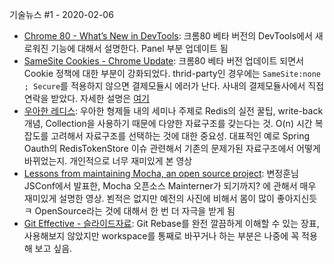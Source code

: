 기술뉴스 #1 - 2020-02-06

-   [Chrome 80 - What’s New in DevTools](https://www.youtube.com/watch?v=2EiPb1opH3g): 크롬80 베타 버전의 DevTools에서 새로워진 기능에 대해서 설명한다. Panel 부분 업데이트 됨
-   [SameSite Cookies - Chrome Update](https://www.youtube.com/watch?v=GPz7onXjP_4): 크롬80 베타 버전 업데이트 되면서 Cookie 정책에 대한 부분이 강화되었다. thrid-party인 경우에는 `SameSite:none ; Secure`를 적용하지 않으면 결제모듈시 에러가 난다. 사내의 결제모듈사에서 직접 연락을 받았다. 자세한 설명은 [여기]([https://goo.gle/3972swq](https://www.youtube.com/redirect?v=GPz7onXjP_4&event=video_description&q=https%3A%2F%2Fgoo.gle%2F3972swq&redir_token=uTCSR8SeH3471D-7cz8zFwGGge18MTU4MTAyNjg3M0AxNTgwOTQwNDcz))
-   [우아한 레디스](https://www.youtube.com/watch?v=mPB2CZiAkKM): 우아한 형제들 내의 세미나 주제로 Redis의 실전 꿀팁, write-back 개념, Collection을 사용하기 때문에 다양한 자료구조를 갖는다는 것. O(n) 시간 복잡도를 고려해서 자료구조를 선택하는 것에 대한 중요성. 대표적인 예로 Spring Oauth의 RedisTokenStore 이슈 관련해서 기존의 문제가된 자료구조에서 어떻게 바뀌었는지. 개인적으로 너무 재미있게 본 영상
-   [Lessons from maintaining Mocha, an open source project](https://www.youtube.com/watch?v=Mbdl9OS7E3o): 변정훈님 JSConf에서 발표한, Mocha 오픈소스 Mainterner가 되기까지? 에 관해서 매우 재미있게 설명한 영상. 뵌적은 없지만 예전의 사진에 비해서 몸이 많이 좋아지신듯 ㅋ OpenSource라는 것에 대해서 한 번 더 자극을 받게 됨
-   [Git Effective - 슬라이드자료](https://www.slideshare.net/kexplo/ndc2016-effective-git): Git Rebase를 완전 깔끔하게 이해할 수 있는 장표, 사용해보지 않았지만 workspace를 통째로 바꾸거나 하는 부분은 나중에 꼭 적용해 보고 싶음. 

